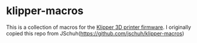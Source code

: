# klipper-macros

This is a collection of macros for the
[Klipper 3D printer firmware](https://github.com/Klipper3d/klipper). I
originally copied this repo from JSchuh(https://github.com/jschuh/klipper-macros) 
